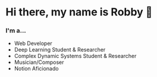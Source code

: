 # Hi there, my name is Robby 👋

### I'm a...
* Web Developer  
* Deep Learning Student & Researcher  
* Complex Dynamic Systems Student & Researcher  
* Musician/Composer  
* Notion Aficionado 
<!--
**robbyph/robbyph** is a ✨ _special_ ✨ repository because its `README.md` (this file) appears on your GitHub profile.

Here are some ideas to get you started:

- 🔭 I’m currently working on ...
- 🌱 I’m currently learning ...
- 👯 I’m looking to collaborate on ...
- 🤔 I’m looking for help with ...
- 💬 Ask me about ...
- 📫 How to reach me: ...
- 😄 Pronouns: ...
- ⚡ Fun fact: ...
-->
